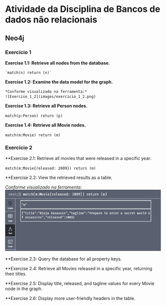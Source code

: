 # Atividade da Disciplina de Bancos de dados não relacionais

## Neo4j

### Exercício 1

**Exercise 1.1: Retrieve all nodes from the database.**

	`match(n) return (n)`

**Exercise 1.2: Examine the data model for the graph.**

	*Conforme visualizado na ferramenta:*
	![Exercise_1_2](images/exercicio_1_2.png)
	
**Exercise 1.3: Retrieve all Person nodes.**

`match(p:Person) return (p)`

**Exercise 1.4: Retrieve all Movie nodes.**

`match(m:Movie) return (m)`


### Exercício 2

**Exercise 2.1: Retrieve all movies that were released in a specific year.

`match(m:Movie{released: 2009}) return (m)`

**Exercise 2.2: View the retrieved results as a table.

*Conforme visualizado na ferramenta:*
![Exercise_2_2](images/exercicio_2_2.png)

**Exercise 2.3: Query the database for all property keys.

**Exercise 2.4: Retrieve all Movies released in a specific year, returning their titles.

**Exercise 2.5: Display title, released, and tagline values for every Movie node in the graph.

**Exercise 2.6: Display more user-friendly headers in the table.

